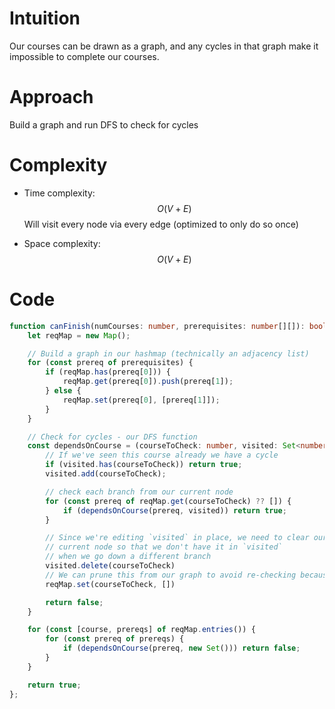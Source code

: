 # Intuition
Our courses can be drawn as a graph, and any cycles in that graph make it impossible to complete our courses.

# Approach
Build a graph and run DFS to check for cycles

# Complexity
- Time complexity: $$O(V + E)$$ Will visit every node via every edge (optimized to only do so once)

- Space complexity: $$O(V + E)$$

# Code
```typescript []
function canFinish(numCourses: number, prerequisites: number[][]): boolean {
    let reqMap = new Map();

    // Build a graph in our hashmap (technically an adjacency list)
    for (const prereq of prerequisites) {
        if (reqMap.has(prereq[0])) {
            reqMap.get(prereq[0]).push(prereq[1]);
        } else {
            reqMap.set(prereq[0], [prereq[1]]);
        }
    }

    // Check for cycles - our DFS function
    const dependsOnCourse = (courseToCheck: number, visited: Set<number>) => {
        // If we've seen this course already we have a cycle
        if (visited.has(courseToCheck)) return true;
        visited.add(courseToCheck);

        // check each branch from our current node
        for (const prereq of reqMap.get(courseToCheck) ?? []) {
            if (dependsOnCourse(prereq, visited)) return true;
        }

        // Since we're editing `visited` in place, we need to clear our
        // current node so that we don't have it in `visited` 
        // when we go down a different branch
        visited.delete(courseToCheck)
        // We can prune this from our graph to avoid re-checking because we know it's safe
        reqMap.set(courseToCheck, [])

        return false;
    }

    for (const [course, prereqs] of reqMap.entries()) {
        for (const prereq of prereqs) {
            if (dependsOnCourse(prereq, new Set())) return false;
        }
    }

    return true;
};
```
